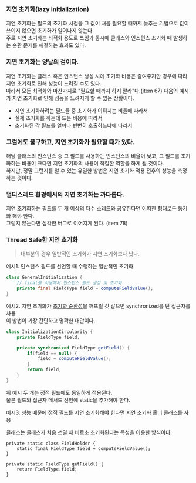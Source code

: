 ### 지연 초기화(lazy initialization)

지연 초기화는 필드의 초기화 시점을 그 값이 처음 필요할 때까지 늦추는 기법으로 값이 쓰이지 않으면 초기화가 일어나지 않는다.<br/>
주로 지연 초기화는 최적화 용도로 쓰임과 동시에 클래스와 인스턴스 초기화 때 발생하는 순환 문제를 해결하는 효과도 있다.

### 지연 초기화는 양날의 검이다.

지연 초기화는 클래스 혹은 인스턴스 생성 시에 초기화 비용은 줄여주지만 경우에 따라 지연 초기화로 인해 성능이 느려질 수도 있다.<br/>
따라서 모든 최적화와 마찬가지로 "필요할 때까지 하지 말라"다.(item 67)
다음의 예시가 지연 초기화로 인해 성능을 느려지게 할 수 있는 상황이다.

- 지연 초기화하려는 필드들 중 초기화가 이뤄지는 비율에 따라서
- 실제 초기화를 하는데 드는 비용에 따라서
- 초기화된 각 필드를 얼마나 빈번히 호출하느냐에 따라서

### 그럼에도 불구하고, 지연 초기화가 필요할 때가 있다.

해당 클래스의 인스턴스 중 그 필드를 사용하는 인스턴스의 비율이 낮고, 그 필드를 초기화하는 비용이 크다면 지연 초기화의 사용이 적절한 역할을 하게 될 것이다.<br/>
하지만, 정말 그런지를 알 수 있는 유일한 방법은 지연 초기화 적용 전후의 성능을 측정하는 것이다.

### 멀티스레드 환경에서의 지연 초기화는 까다롭다.

지연 초기화하는 필드를 두 개 이상의 다수 스레드와 공유한다면 어떠한 형태로든 동기화 해야 한다.<br/>
그렇지 않는다면 심각한 버그로 이어지게 된다. (item 78)


### Thread Safe한 지연 초기화

> 대부분의 경우 일반적인 초기화가 지연 초기화보다 낫다.

예시1. 인스턴스 필드를 선언할 때 수행하는 일반적인 초기화
```java
class GeneralInitialization {
    // final를 사용해서 인스턴스 필드 생성 및 초기화
    private final FieldType field = computeFieldValue();
}
```

예시2. 지연 초기화가 [초기화 순환성](https://github.com/Java-Bom/ReadingRecord/issues/150)을 깨뜨릴 것 같으면 synchronized를 단 접근자를 사용<br/>
이 방법이 가장 간단하고 명확한 대안이다.

```java
class InitializationCircularity {
    private FieldType field;

    private synchronized FieldType getField() {
        if(field == null) {
            field = computeFieldValue();
        }
        return field;
    }
}
```

위 예시 두 개는 정적 필드에도 동일하게 적용된다.<br/>
물론 필드와 접근자 메서드 선언에 static을 추가해야 한다.<br/>

예시3. 성능 때문에 정적 필드를 지연 초기화해야 한다면 지연 초기화 홀더 클래스를 사용

클래스는 클래스가 처음 쓰일 때 비로소 초기화된다는 특성을 이용한 방식이다.

```
private static class FieldHolder {
    static final FieldType field = computeFieldValue();
}

private static FieldType getField() {
    return FieldType.field;
}
```
